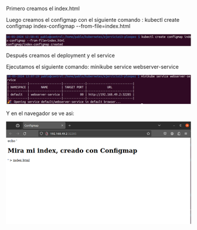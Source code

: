 Primero creamos el index.html

Luego creamos el configmap con el siguiente comando :
    kubectl create configmap index-configmap --from-file=index.html

![alt text](image.png)

Después  creamos  el deployment y el service

Ejecutamos el siguiente comando:
    minikube service webserver-service

![alt text](image-1.png)

Y en el navegador se ve asi:

![alt text](image-2.png)

